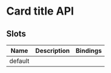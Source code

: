 # Card title API

## Slots

| Name    | Description | Bindings |
| ------- | ----------- | -------- |
| default |             |          |
